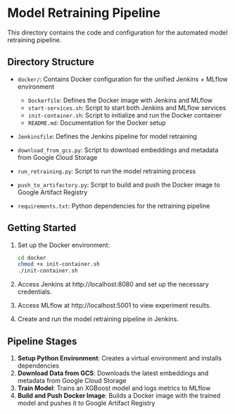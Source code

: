 # Model Retraining Pipeline

This directory contains the code and configuration for the automated model retraining pipeline.

## Directory Structure

- `docker/`: Contains Docker configuration for the unified Jenkins + MLflow environment
  - `Dockerfile`: Defines the Docker image with Jenkins and MLflow
  - `start-services.sh`: Script to start both Jenkins and MLflow services
  - `init-container.sh`: Script to initialize and run the Docker container
  - `README.md`: Documentation for the Docker setup

- `Jenkinsfile`: Defines the Jenkins pipeline for model retraining
- `download_from_gcs.py`: Script to download embeddings and metadata from Google Cloud Storage
- `run_retraining.py`: Script to run the model retraining process
- `push_to_artifactory.py`: Script to build and push the Docker image to Google Artifact Registry
- `requirements.txt`: Python dependencies for the retraining pipeline

## Getting Started

1. Set up the Docker environment:
   ```bash
   cd docker
   chmod +x init-container.sh
   ./init-container.sh
   ```

2. Access Jenkins at http://localhost:8080 and set up the necessary credentials.

3. Access MLflow at http://localhost:5001 to view experiment results.

4. Create and run the model retraining pipeline in Jenkins.

## Pipeline Stages

1. **Setup Python Environment**: Creates a virtual environment and installs dependencies
2. **Download Data from GCS**: Downloads the latest embeddings and metadata from Google Cloud Storage
3. **Train Model**: Trains an XGBoost model and logs metrics to MLflow
4. **Build and Push Docker Image**: Builds a Docker image with the trained model and pushes it to Google Artifact Registry
